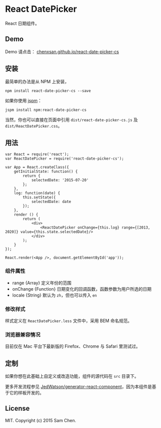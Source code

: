 # React DatePicker

React 日期组件。

## Demo

Demo 请点击： [chenxsan.github.io/react-date-picker-cs](http://chenxsan.github.io/react-date-picker-cs/)

## 安装

最简单的办法是从 NPM 上安装，

```
npm install react-date-picker-cs --save
```

如果你使用 [jspm](https://github.com/jspm/jspm-cli)：

```
jspm install npm:react-date-picker-cs
```

当然，你也可以直接在页面中引用 `dist/react-date-picker-cs.js` 及 `dist/ReactDatePicker.css`。

## 用法

```
var React = require('react');
var ReactDatePicker = require('react-date-picker-cs');

var App = React.createClass({
	getInitialState: function() {
		return {
			selectedDate: '2015-07-20'
		};
	},
	log: function(date) {
		this.setState({
			selectedDate: date
		});
	},
	render () {
		return (
			<div>
				<ReactDatePicker onChange={this.log} range={[2013, 2020]} value={this.state.selectedDate}/>
			</div>
		);
	}
});

React.render(<App />, document.getElementById('app'));
```

### 组件属性

* range {Array} 定义年份的范围
* onChange {Function} 日期变化的回调函数，函数参数为用户所选的日期
* locale {String} 默认为 `zh`，但也可以传入 `en`

### 修改样式

样式定义在 `ReactDatePicker.less` 文件中，采用 BEM 命名规范。

### 浏览器兼容情况

目前仅在 Mac 平台下最新版的 Firefox、Chrome 与 Safari 里测试过。

## 定制

如果你想在此基础上自定义或改造功能，组件的源代码在 `src` 目录下。

更多开发流程参见 [JedWatson/generator-react-component](https://github.com/JedWatson/generator-react-component)，因为本组件是基于它的样板开发的。

## License

MIT. Copyright (c) 2015 Sam Chen.

